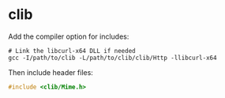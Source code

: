 # clib

Add the compiler option for includes:

```shell
# Link the libcurl-x64 DLL if needed
gcc -I/path/to/clib -L/path/to/clib/clib/Http -llibcurl-x64
```

Then include header files:

```c
#include <clib/Mime.h>
```
